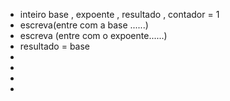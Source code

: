 - inteiro base , expoente , resultado , contador = 1
- escreva(entre com a base ......)
- escreva (entre com o expoente......)
- resultado = base 
- 
- 
- 
- 

<!---

--->
